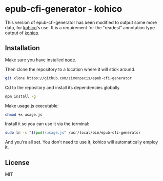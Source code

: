 # epub-cfi-generator - kohico

This version of epub-cfi-generator has been modified to output some more data, for [kohico](https://github.com/simonpacis/kohico)'s use. It is a requirement for the "readest" annotation type output of [kohico](https://github.com/simonpacis/kohico).

## Installation
Make sure you have installed [node](https://nodejs.org). 
 
Then clone the repository to a location where it will stick around.
```sh
git clone https://github.com/simonpacis/epub-cfi-generator
```
 
Cd to the repository and install its dependencies globally.

```sh
npm install -g
```

Make usage.js executable: 
```sh
chmod +x usage.js
```

Install it so you can use it via the terminal:
```sh
sudo ln -s "$(pwd)/usage.js" /usr/local/bin/epub-cfi-generator
```

And you're all set. You don't need to use it, kohico will automatically employ it.

## License
MIT
